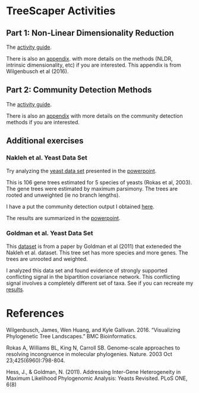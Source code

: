 # TreeScaper Activities

## Part 1: Non-Linear Dimensionality Reduction

The [activity guide](https://github.com/ssb2017/treescaper/blob/master/activities/NLDR.pdf).

There is also an [appendix](https://github.com/ssb2017/treescaper/blob/master/docs/appendix_nldr.pdf).
with more details on the methods (NLDR, intrinsic dimensionality, etc) if you are interested. This appendix is from Wilgenbusch et al (2016).

## Part 2: Community Detection Methods

The [activity guide](https://github.com/ssb2017/treescaper/blob/master/activities/community_detection.pdf).

There is also an [appendix](https://github.com/ssb2017/treescaper/blob/master/docs/appendix_com_detection.pdf) 
with more details on the community detection methods if you are interested. 

## Additional exercises

### Nakleh et al. Yeast Data Set

Try analyzing the [yeast data set](https://github.com/ssb2017/treescaper/blob/master/data/nakleh.nex)
presented in the [powerpoint](https://github.com/ssb2017/treescaper/blob/master/docs/treescaper_workshop_powerpoint.pdf).

This is 106 gene trees estimated for 5 species of yeasts (Rokas et al, 2003).  The gene trees were estimated by
maximum parsimony. The trees are rooted and unweighted (ie no branch lengths).

I have a put the community detection output I obtained [here](https://github.com/ssb2017/treescaper/blob/master/data/nakleh_output_files).

The results are summarized in the [powerpoint](https://github.com/ssb2017/treescaper/blob/master/docs/treescaper_workshop_powerpoint.pdf).

### Goldman et al. Yeast Data Set

This [dataset](https://github.com/ssb2017/treescaper/blob/master/data/goldman_yeast.nex)
is from a paper by Goldman et al (2011)  that exteneded the Nakleh et al. dataset.  This tree set has more species and more genes.
The trees are unrooted and weighted.

I analyzed this data set and found evidence of strongly supported conflicting signal
in the bipartition covariance network.  This conflicting signal involves a completely different set of taxa.
See if you can recreate my [results](https://github.com/ssb2017/treescaper/blob/master/data/goldman_yeat_output_files).


# References

Wilgenbusch, James, Wen Huang, and Kyle Gallivan. 2016. “Visualizing Phylogenetic Tree Landscapes.”
BMC Bioinformatics.

Rokas A, Williams BL, King N, Carroll SB. Genome-scale approaches to resolving incongruence in molecular phylogenies. Nature. 2003 Oct 23;425(6960):798-804.

Hess, J., & Goldman, N. (2011). Addressing Inter-Gene Heterogeneity in Maximum Likelihood Phylogenomic Analysis: Yeasts Revisited. PLoS ONE, 6(8)

